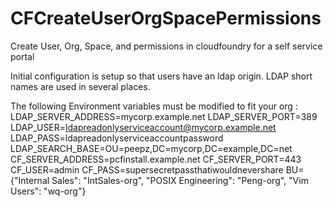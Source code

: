 # CFCreateUserOrgSpacePermissions
Create User, Org, Space, and permissions in cloudfoundry for a self service portal

Initial configuration is setup so that users have an ldap origin.
LDAP short names are used in several places.

The following Environment variables must be modified to fit your org : 
LDAP_SERVER_ADDRESS=mycorp.example.net
LDAP_SERVER_PORT=389
LDAP_USER=ldapreadonlyserviceaccount@mycorp.example.net
LDAP_PASS=ldapreadonlyserviceaccountpassword
LDAP_SEARCH_BASE=OU=peepz,DC=mycorp,DC=example,DC=net
CF_SERVER_ADDRESS=pcfinstall.example.net
CF_SERVER_PORT=443
CF_USER=admin
CF_PASS=supersecretpassthatiwouldnevershare
BU={"Internal Sales": "IntSales-org", "POSIX Engineering": "Peng-org", "Vim Users": "wq-org"}
